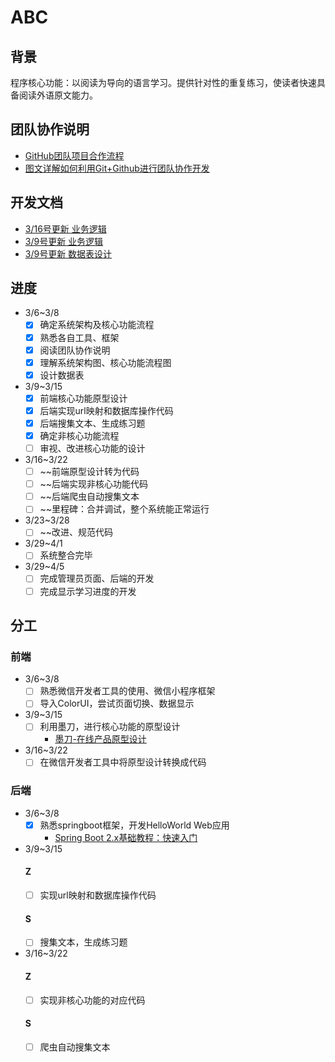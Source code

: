 # ABC
## 背景
程序核心功能：以阅读为导向的语言学习。提供针对性的重复练习，使读者快速具备阅读外语原文能力。

## 团队协作说明
- [GitHub团队项目合作流程](https://www.cnblogs.com/schaepher/p/4933873.html)
- [图文详解如何利用Git+Github进行团队协作开发](https://zhuanlan.zhihu.com/p/23478654)

## 开发文档
  - [3/16号更新 业务逻辑](https://github.com/FromABCToEverything/ABC/blob/dev/service_logic.md#%E9%9D%9E%E6%A0%B8%E5%BF%83%E5%8A%9F%E8%83%BD)
  - [3/9号更新 业务逻辑](https://github.com/FromABCToEverything/ABC/blob/dev/service_logic.md)
  - [3/9号更新 数据表设计](https://github.com/FromABCToEverything/ABC/blob/dev/images/db_design.md)

## 进度
  - 3/6~3/8
    - [X] 确定系统架构及核心功能流程
    - [X] 熟悉各自工具、框架
    - [X] 阅读团队协作说明
    - [X] 理解系统架构图、核心功能流程图
    - [X] 设计数据表
  - 3/9~3/15
    - [X] 前端核心功能原型设计
    - [X] 后端实现url映射和数据库操作代码
    - [X] 后端搜集文本、生成练习题
    - [X] 确定非核心功能流程
    - [ ] 审视、改进核心功能的设计
  - 3/16~3/22
    - [ ] ~~前端原型设计转为代码
    - [ ] ~~后端实现非核心功能代码
    - [ ] ~~后端爬虫自动搜集文本
    - [ ] ~~里程碑：合并调试，整个系统能正常运行
  - 3/23~3/28
    - [ ] ~~改进、规范代码
  - 3/29~4/1
    - [ ] 系统整合完毕
  - 3/29~4/5
    - [ ] 完成管理员页面、后端的开发
    - [ ] 完成显示学习进度的开发
## 分工
### 前端
  - 3/6~3/8
    - [ ] 熟悉微信开发者工具的使用、微信小程序框架
    - [ ] 导入ColorUI，尝试页面切换、数据显示
  - 3/9~3/15
    - [ ] 利用墨刀，进行核心功能的原型设计
      - [墨刀-在线产品原型设计](https://free.modao.cc/)
  - 3/16~3/22
    - [ ] 在微信开发者工具中将原型设计转换成代码
    
### 后端
  - 3/6~3/8
    - [X] 熟悉springboot框架，开发HelloWorld Web应用
      - [Spring Boot 2.x基础教程：快速入门](http://blog.didispace.com/spring-boot-learning-21-1-1/)
  - 3/9~3/15
    #### Z
    - [ ] 实现url映射和数据库操作代码
    #### S
    - [ ] 搜集文本，生成练习题
  - 3/16~3/22
    #### Z
    - [ ] 实现非核心功能的对应代码
    #### S
    - [ ] 爬虫自动搜集文本
  
